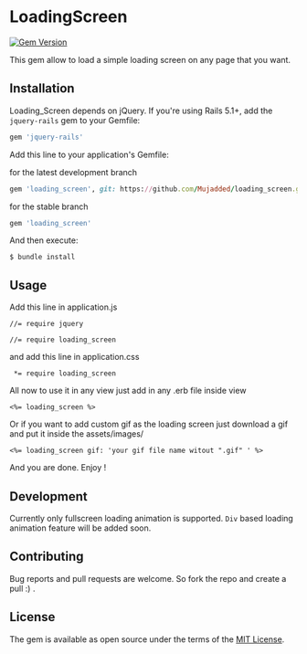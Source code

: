 # LoadingScreen
[![Gem Version](https://badge.fury.io/rb/loading_screen.svg)](https://badge.fury.io/rb/loading_screen)

This gem allow to load a simple loading screen on any page that you want.

## Installation
Loading_Screen depends on jQuery.
If you're using Rails 5.1+, add the `jquery-rails` gem to your Gemfile:
```ruby
gem 'jquery-rails'
```
Add this line to your application's Gemfile:

for the latest development branch
```ruby
gem 'loading_screen', git: https://github.com/Mujadded/loading_screen.git
```

for the stable branch
```ruby
gem 'loading_screen'
```

And then execute:

    $ bundle install

## Usage

Add this line in application.js
```
//= require jquery

//= require loading_screen
```

and add this line in application.css
```
 *= require loading_screen
```

All now to use it in any view just add in any .erb file inside view
```
<%= loading_screen %>
```

Or if you want to add custom gif as the loading screen just download a gif and put it inside the assets/images/
```
<%= loading_screen gif: 'your gif file name witout ".gif" ' %>
```
And you are done. Enjoy !
## Development

Currently only fullscreen loading animation is supported. `Div` based loading animation feature will be added soon.

## Contributing

Bug reports and pull requests are welcome. So fork the repo and create a pull :) .

## License

The gem is available as open source under the terms of the [MIT License](https://opensource.org/licenses/MIT).
